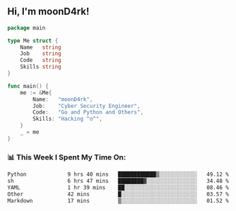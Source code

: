 <h2> Hi, I'm moonD4rk!</h2>

```go
package main

type Me struct {
	Name   string
	Job    string
	Code   string
	Skills string
}

func main() {
	me := &Me{
		Name:   "moonD4rk",
		Job:    "Cyber Security Engineer",
		Code:   "Go and Python and Others",
		Skills: "Hacking ^o^",
	}
	_ = me
}
```

<h3>📊 This Week I Spent My Time On:</h3>
<!-- <img align='right' src="https://github-readme-stats.vercel.app/api?username=moond4rk&show_icons=true&theme=radical", width="300" height="150"> -->

<!--START_SECTION:waka-->

```txt
Python             9 hrs 40 mins   ████████████▒░░░░░░░░░░░░   49.12 %
sh                 6 hrs 47 mins   ████████▓░░░░░░░░░░░░░░░░   34.48 %
YAML               1 hr 39 mins    ██░░░░░░░░░░░░░░░░░░░░░░░   08.46 %
Other              42 mins         █░░░░░░░░░░░░░░░░░░░░░░░░   03.57 %
Markdown           17 mins         ▒░░░░░░░░░░░░░░░░░░░░░░░░   01.52 %
```

<!--END_SECTION:waka-->

